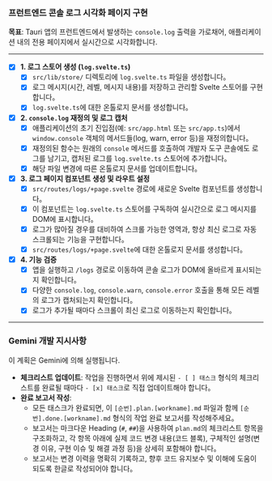 ### 프런트엔드 콘솔 로그 시각화 페이지 구현

**목표**: Tauri 앱의 프런트엔드에서 발생하는 `console.log` 출력을 가로채어, 애플리케이션 내의 전용 페이지에서 실시간으로 시각화합니다.

---

- [x] **1. 로그 스토어 생성 (`log.svelte.ts`)**
    - [x] `src/lib/store/` 디렉토리에 `log.svelte.ts` 파일을 생성합니다。
    - [x] 로그 메시지(시간, 레벨, 메시지 내용)를 저장하고 관리할 Svelte 스토어를 구현합니다。
    - [x] `log.svelte.ts`에 대한 온톨로지 문서를 생성합니다。

- [x] **2. `console.log` 재정의 및 로그 캡처**
    - [x] 애플리케이션의 초기 진입점(예: `src/app.html` 또는 `src/app.ts`)에서 `window.console` 객체의 메서드들(log, warn, error 등)을 재정의합니다。
    - [x] 재정의된 함수는 원래의 `console` 메서드를 호출하여 개발자 도구 콘솔에도 로그를 남기고, 캡처된 로그를 `log.svelte.ts` 스토어에 추가합니다。
    - [x] 해당 파일 변경에 따른 온톨로지 문서를 업데이트합니다。

- [x] **3. 로그 페이지 컴포넌트 생성 및 라우트 설정**
    - [x] `src/routes/logs/+page.svelte` 경로에 새로운 Svelte 컴포넌트를 생성합니다。
    - [x] 이 컴포넌트는 `log.svelte.ts` 스토어를 구독하여 실시간으로 로그 메시지를 DOM에 표시합니다。
    - [x] 로그가 많아질 경우를 대비하여 스크롤 가능한 영역과, 항상 최신 로그로 자동 스크롤되는 기능을 구현합니다。
    - [x] `src/routes/logs/+page.svelte`에 대한 온톨로지 문서를 생성합니다。

- [x] **4. 기능 검증**
    - [x] 앱을 실행하고 `/logs` 경로로 이동하여 콘솔 로그가 DOM에 올바르게 표시되는지 확인합니다。
    - [x] 다양한 `console.log`, `console.warn`, `console.error` 호출을 통해 모든 레벨의 로그가 캡처되는지 확인합니다。
    - [x] 로그가 추가될 때마다 스크롤이 최신 로그로 이동하는지 확인합니다。

---
### **Gemini 개발 지시사항**

이 계획은 Gemini에 의해 실행됩니다.

- **체크리스트 업데이트**: 작업을 진행하면서 위에 제시된 `- [ ] 태스크` 형식의 체크리스트를 완료될 때마다 `- [x] 태스크`로 직접 업데이트해야 합니다。
- **완료 보고서 작성**:
  - 모든 태스크가 완료되면, 이 `[순번].plan.[workname].md` 파일과 함께 `[순번].done.[workname].md` 형식의 작업 완료 보고서를 작성해주세요。
  - 보고서는 마크다운 Heading (`#`, `##`)을 사용하여 `plan.md`의 체크리스트 항목을 구조화하고, 각 항목 아래에 실제 코드 변경 내용(코드 블록), 구체적인 설명(변경 이유, 구현 이슈 및 해결 과정 등)을 상세히 포함해야 합니다。
  - 보고서는 변경 이력을 명확히 기록하고, 향후 코드 유지보수 및 이해에 도움이 되도록 한글로 작성되어야 합니다。
